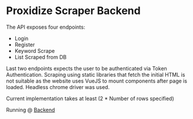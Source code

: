 
# Proxidize Scraper Backend


The API exposes four endpoints:
* Login
* Register
* Keyword Scrape
* List Scraped from DB

Last two endpoints expects the user to be authenticated via Token Authentication.
Scraping using static libraries that fetch the initial HTML is not suitable as the website uses VueJS to mount components after page is loaded. Headless chrome driver was used.

Current implementation takes at least (2 * Number of rows specified)

Running @ [Backend](https://proxidize-scraper-backend-production.up.railway.app/)